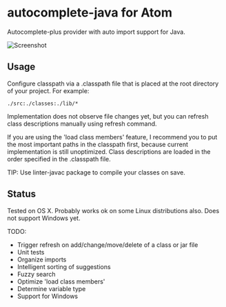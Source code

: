 # autocomplete-java for Atom

Autocomplete-plus provider with auto import support for Java.

![Screenshot](https://f.cloud.github.com/assets/69169/2290250/c35d867a-a017-11e3-86be-cd7c5bf3ff9b.gif)

## Usage

Configure classpath via a .classpath file that is placed at the root directory of your project. For example:

    ./src:./classes:./lib/*

Implementation does not observe file changes yet, but you can refresh class descriptions manually using refresh command.

If you are using the 'load class members' feature, I recommend you to put the most important paths in the classpath first, because current implementation is still unoptimized. Class descriptions are loaded in the order specified in the .classpath file.

TIP: Use linter-javac package to compile your classes on save.

## Status

Tested on OS X. Probably works ok on some Linux distributions also. Does not support Windows yet.

TODO:
* Trigger refresh on add/change/move/delete of a class or jar file
* Unit tests
* Organize imports
* Intelligent sorting of suggestions
* Fuzzy search
* Optimize 'load class members'
* Determine variable type
* Support for Windows
